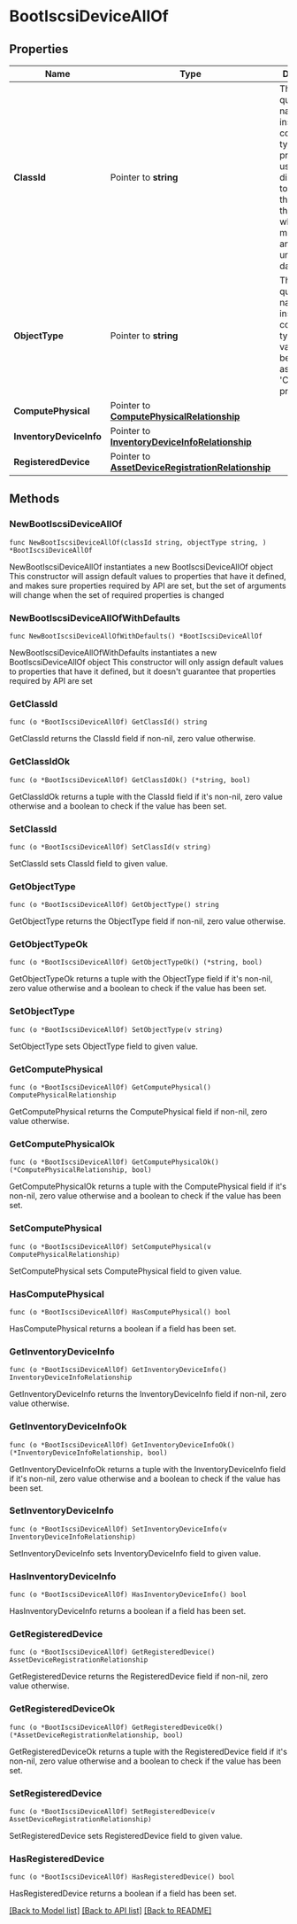 # BootIscsiDeviceAllOf

## Properties

Name | Type | Description | Notes
------------ | ------------- | ------------- | -------------
**ClassId** | Pointer to **string** | The fully-qualified name of the instantiated, concrete type. This property is used as a discriminator to identify the type of the payload when marshaling and unmarshaling data. | [default to "boot.IscsiDevice"]
**ObjectType** | Pointer to **string** | The fully-qualified name of the instantiated, concrete type. The value should be the same as the &#39;ClassId&#39; property. | [default to "boot.IscsiDevice"]
**ComputePhysical** | Pointer to [**ComputePhysicalRelationship**](ComputePhysicalRelationship.md) |  | [optional] 
**InventoryDeviceInfo** | Pointer to [**InventoryDeviceInfoRelationship**](InventoryDeviceInfoRelationship.md) |  | [optional] 
**RegisteredDevice** | Pointer to [**AssetDeviceRegistrationRelationship**](AssetDeviceRegistrationRelationship.md) |  | [optional] 

## Methods

### NewBootIscsiDeviceAllOf

`func NewBootIscsiDeviceAllOf(classId string, objectType string, ) *BootIscsiDeviceAllOf`

NewBootIscsiDeviceAllOf instantiates a new BootIscsiDeviceAllOf object
This constructor will assign default values to properties that have it defined,
and makes sure properties required by API are set, but the set of arguments
will change when the set of required properties is changed

### NewBootIscsiDeviceAllOfWithDefaults

`func NewBootIscsiDeviceAllOfWithDefaults() *BootIscsiDeviceAllOf`

NewBootIscsiDeviceAllOfWithDefaults instantiates a new BootIscsiDeviceAllOf object
This constructor will only assign default values to properties that have it defined,
but it doesn't guarantee that properties required by API are set

### GetClassId

`func (o *BootIscsiDeviceAllOf) GetClassId() string`

GetClassId returns the ClassId field if non-nil, zero value otherwise.

### GetClassIdOk

`func (o *BootIscsiDeviceAllOf) GetClassIdOk() (*string, bool)`

GetClassIdOk returns a tuple with the ClassId field if it's non-nil, zero value otherwise
and a boolean to check if the value has been set.

### SetClassId

`func (o *BootIscsiDeviceAllOf) SetClassId(v string)`

SetClassId sets ClassId field to given value.


### GetObjectType

`func (o *BootIscsiDeviceAllOf) GetObjectType() string`

GetObjectType returns the ObjectType field if non-nil, zero value otherwise.

### GetObjectTypeOk

`func (o *BootIscsiDeviceAllOf) GetObjectTypeOk() (*string, bool)`

GetObjectTypeOk returns a tuple with the ObjectType field if it's non-nil, zero value otherwise
and a boolean to check if the value has been set.

### SetObjectType

`func (o *BootIscsiDeviceAllOf) SetObjectType(v string)`

SetObjectType sets ObjectType field to given value.


### GetComputePhysical

`func (o *BootIscsiDeviceAllOf) GetComputePhysical() ComputePhysicalRelationship`

GetComputePhysical returns the ComputePhysical field if non-nil, zero value otherwise.

### GetComputePhysicalOk

`func (o *BootIscsiDeviceAllOf) GetComputePhysicalOk() (*ComputePhysicalRelationship, bool)`

GetComputePhysicalOk returns a tuple with the ComputePhysical field if it's non-nil, zero value otherwise
and a boolean to check if the value has been set.

### SetComputePhysical

`func (o *BootIscsiDeviceAllOf) SetComputePhysical(v ComputePhysicalRelationship)`

SetComputePhysical sets ComputePhysical field to given value.

### HasComputePhysical

`func (o *BootIscsiDeviceAllOf) HasComputePhysical() bool`

HasComputePhysical returns a boolean if a field has been set.

### GetInventoryDeviceInfo

`func (o *BootIscsiDeviceAllOf) GetInventoryDeviceInfo() InventoryDeviceInfoRelationship`

GetInventoryDeviceInfo returns the InventoryDeviceInfo field if non-nil, zero value otherwise.

### GetInventoryDeviceInfoOk

`func (o *BootIscsiDeviceAllOf) GetInventoryDeviceInfoOk() (*InventoryDeviceInfoRelationship, bool)`

GetInventoryDeviceInfoOk returns a tuple with the InventoryDeviceInfo field if it's non-nil, zero value otherwise
and a boolean to check if the value has been set.

### SetInventoryDeviceInfo

`func (o *BootIscsiDeviceAllOf) SetInventoryDeviceInfo(v InventoryDeviceInfoRelationship)`

SetInventoryDeviceInfo sets InventoryDeviceInfo field to given value.

### HasInventoryDeviceInfo

`func (o *BootIscsiDeviceAllOf) HasInventoryDeviceInfo() bool`

HasInventoryDeviceInfo returns a boolean if a field has been set.

### GetRegisteredDevice

`func (o *BootIscsiDeviceAllOf) GetRegisteredDevice() AssetDeviceRegistrationRelationship`

GetRegisteredDevice returns the RegisteredDevice field if non-nil, zero value otherwise.

### GetRegisteredDeviceOk

`func (o *BootIscsiDeviceAllOf) GetRegisteredDeviceOk() (*AssetDeviceRegistrationRelationship, bool)`

GetRegisteredDeviceOk returns a tuple with the RegisteredDevice field if it's non-nil, zero value otherwise
and a boolean to check if the value has been set.

### SetRegisteredDevice

`func (o *BootIscsiDeviceAllOf) SetRegisteredDevice(v AssetDeviceRegistrationRelationship)`

SetRegisteredDevice sets RegisteredDevice field to given value.

### HasRegisteredDevice

`func (o *BootIscsiDeviceAllOf) HasRegisteredDevice() bool`

HasRegisteredDevice returns a boolean if a field has been set.


[[Back to Model list]](../README.md#documentation-for-models) [[Back to API list]](../README.md#documentation-for-api-endpoints) [[Back to README]](../README.md)



